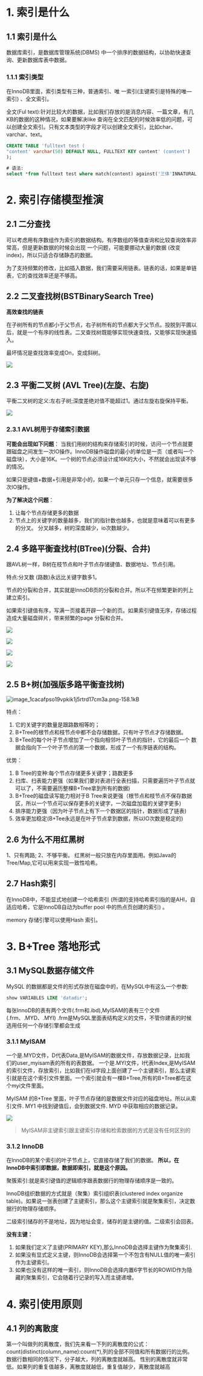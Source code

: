 # 1. 索引是什么
## 1.1 索引是什么
数据库索引，是数据库管理系统(DBMS) 中一个排序的数据结构，以协助快速查询、更新数据库表中数据。

### 1.1.1 索引类型

在InnoDB里面，索引类型有三种，普通索引、唯 一索引(主键索引是特殊的唯—索引) 、全文索引。

全文(Ful text):针对比较大的数据，比如我们存放的是消息内容、一篇文章，有几KB的数据的这种情况，如果要解决like 查询在全文匹配的时候效率低的问题，可以创建全文索引。只有文本类型的字段才可以创建全文索引，比如char、varchar、text。

```sql
CREATE TABLE 'fulltext test (
"content' varchar(50) DEFAULT NULL, FULLTEXT KEY content' (content')
);

# 语法:
select *from fulltext test where match(content) against('三体'INNATURALLANGUAGEMODE);
```

# 2. 索引存储模型推演
## 2.1 二分查找

可以考虑用有序数组作为索引的数据结构。有序数组的等值查询和比较查询效率非常高，但是更新数据的时候会出现 一个问题，可能要挪动大量的数据 (改变index)，所以只适合存储静态的数据。

为了支持频繁的修改，比如插入数据，我们需要采用链表。链表的话，如果是单链表，它的查找效率还是不够高。

## 2.2 二叉查找树(BSTBinarySearch Tree)

**高效查找的链表**

在子树所有的节点都小于父节点，右子树所有的节点都大于父节点。投脱到平圃以后，就是一个有序的线性表。二叉查找树既能够实现快速查找，又能够实现快速插入。

最坏情况是查找效率变成On，变成斜树。

![](../youdaonote-images/Pasted%20image%2020230706213610.png)



## 2.3 平衡二叉树 (AVL Tree)(左旋、右旋)

平衡二叉树的定义:左右子树;深度差绝对值不能超过1。通过左旋右旋保持平衡。

![](../youdaonote-images/Pasted%20image%2020230706214148.png)

### 2.3.1 AVL树用于存储索引数据
**可能会出现如下问题**：
当我们用树的结构来存储索引的时候，访问一个节点就要跟磁盘之间发生一次IO操作。InnoDB操作磁盘的最小的单位是一页（或者叫一个磁盘块），大小是16K。一个树的节点必须设计成16K的大小，不然就会出现读不够的情况。

如果只是键值+数据+引用是非常小的，如果一个单元只存一个信息，就需要很多次IO操作。

**为了解决这个问题**：

1. 让每个节点存储更多的数据
2. 节点上的关键字的数量越多，我们的指针数也越多，也就是意味着可以有更多的分叉。
分叉越多，树的深度越少，io次数越少。

## 2.4 多路平衡査找村(BTree)(分裂、合井)

跟AVL树一样，B树在枝节点和叶子节点存储键值、数据地址、节点引用。

特点:分叉数 (路数)永远比关键字数多1。

节点的分裂和合并，其实就是lnnoDB页的分裂和合并。所以不在频繁更新的列上建立索引。

如果索引键值有序，写满一页接着开辟一个新的页。如果索引键值无序，存储过程造成大量磁盘碎片，带来频繁的page 分裂和合并。

![](../youdaonote-images/Pasted%20image%2020230706222807.png)

![](../youdaonote-images/Pasted%20image%2020230706222925.png)

![](../youdaonote-images/Pasted%20image%2020230706222940.png)

![](../youdaonote-images/Pasted%20image%2020230706222949.png)



## 2.5 B+树(加强版多路平衡查找树)

![image\_1cacafpso19vpkik1j5rtrd17cm3a.png-158.1kB](https://p1-jj.byteimg.com/tos-cn-i-t2oaga2asx/gold-user-assets/2019/4/9/16a01bd2a6c7a65f\~tplv-t2oaga2asx-zoom-in-crop-mark:3024:0:0:0.awebp "image_1cacafpso19vpkik1j5rtrd17cm3a.png-158.1kB")

特点：

1. 它的关键字的数量是跟路数相等的；
2. B+Tree的根节点和枝节点中都不会存储数据，只有叶子节点才存储数据。
3. B+Tee的每个叶子节点增加了一个指向相邻叶子节点的指针，它的最后一个
数据会指向下一个叶子节点的第一个数据，形成了一个有序链表的结构。

优势：

1. B Tree的变种:每个节点存储更多关键字；路数更多
2. 扫库、扫表能力更强（如果我们要对表进行全表扫描，只需要遍历叶子节点就可以了，不需要遍历整棵B+Tree拿到所有的数据)
3. B+Tree的磁盘读写能力相对于B Tree来说更强（根节点和枝节点不保存数据区，所以一个节点可以保存更多的关键字，一次磁盘加载的关键字更多)
4. 排序能力更强（因为叶子节点上有下一个数据区的指针，数据形成了链表)
5. 效率更加稳定(B+Tee永远是在叶子节点拿到数据，所以IO次数是稳定的)

## 2.6 为什么不用红黑树

1、只有两路; 2、不够平衡。
红黑树一般只放在内存里面用。例如Java的Tree/Map,它可以用来实现一致性哈希。

## 2.7 Hash索引

在InnoDB中，不能显式地创建一个哈希索引 (所谓的支持哈希索引指的是AHl，自适应哈希，它是InnoDB自动为buffer pool 中的热点页创建的索引) 。

memory 存储引擎可以使用Hash 索引。

# 3. B+Tree 落地形式
## 3.1 MySQL数据存储文件

MySQL 的数据都是文件的形式存放在磁盘中的，在MySQL中有这么一个参数:
```sql
show VARIABLES LIKE 'datadir';
```

每张InnoDB的表有两个文件(.frm和.ibd),MylSAM的表有三个文件(.frm、.MYD、.MYI) 
.frm是MySQL里面表结构定义的文件，不管你建表的时候选用任何一个存储引擎都会生成

### 3.1.1 MyISAM

一个是.MYD文件，D代表Data,是MyISAM的数据文件，存放数据记录，比如我
们的user_myisam表的所有的表数据。
一个是.MYI文件，I代表Index,是MyISAM的索引文件，存放索引，比如我们在id字段上面创建了一个主键索引，那么主键索引就是在这个索引文件里面。一个索引就会有一棵B+Tree,所有的B+Tree都在这个myi文件里面。

MyISAM 的B+Tree 里面，叶子节点存储的是数据文件对应的磁盘地址。所以从索 引文件. MY1 中找到键值后，会到数据文件. MYD 中获取相应的数据记录。

![](../youdaonote-images/Pasted%20image%2020230706230147.png)

> MyISAM非主键索引跟主键索引存储和检索数据的方式是没有任何区别的

### 3.1.2 InnoDB

在lnnoDB的某个索引的叶子节点上，它直接存储了我们的数据。
**所以，在InnoDB中索引即数据，数据即索引，就是这个原因。**

聚簇索引:就是索引键值的逻辑顺序跟表数据行的物理存储顺序是一致的。

InnoDB组织数据的方式就是（聚集）索引组织表(clustered index organize table)。如果说一张表创建了主键索引，那么这个主键索引就是聚集索引，决定数据行的物理存储顺序。

二级索引储存的不是地址，因为地址会变，储存的是主键的值。二级索引会回表。

**没有主键：**

1. 如果我们定义了主键(PRIMARY KEY),那么InnoDB会选择主键作为聚集索引.
2. 如果没有显式定义主键，则InnoDB会选择第一个不包含有NULL值的唯一索引作为主键索引。
3. 如果也没有这样的唯一索引，则InnoDB会选择内置6字节长的ROWID作为隐藏的聚集索引，它会随着行记录的写入而主键递增。

# 4. 索引使用原则

## 4.1 列的离散度

第一个叫做列的离散度，我们先来看一下列的离散度的公式：
count(distinct(column_name):count(\*),列的全部不同值和所有数据行的比例。数据行数相同的情况下，分子越大，列的离散度就越高。 性别的离散度就非常低。如果列的重复值越多，离散度就越低，重复值越少，离散度就越高